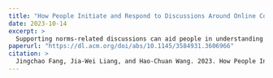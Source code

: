 ```yaml
---
title: "How People Initiate and Respond to Discussions Around Online Community Norms: A Preliminary Analysis on Meta Stack Overflow Discussions"
date: 2023-10-14
excerpt: >
  Supporting norms-related discussions can aid people in understanding and abiding by ambiguous norms in large-scale online communities. Yet, how social and linguistic factors, such as the identities of interlocutors and the language framing of posts, can influence discussions around norms, is underexplored. In this work, we performed a preliminary analysis based on a dataset containing 123 question threads on Meta Stack Overflow, a site for discussions of the workings and policies of Stack Overflow, to understand how people initiate and respond to norms-related discussions. Results revealed that question posts with different levels of personal relatedness and question specificity have significantly different sentiments, and they also draw comments with diverged sentiments. We present implications and directions of future work based on our findings.
paperurl: "https://dl.acm.org/doi/abs/10.1145/3584931.3606966"
citation: >
  Jingchao Fang, Jia-Wei Liang, and Hao-Chuan Wang. 2023. How People Initiate and Respond to Discussions Around Online Community Norms: A Preliminary Analysis on Meta Stack Overflow Discussions. In Companion Publication of the 2023 Conference on Computer Supported Cooperative Work and Social Computing (CSCW '23 Companion). Association for Computing Machinery, New York, NY, USA, 221–225.
---
```

